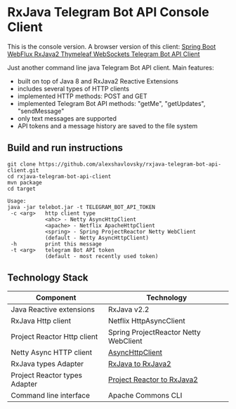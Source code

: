 # RxJava Telegram Bot API Console Client

This is the console version. A browser version of this client: [Spring Boot WebFlux RxJava2 Thymeleaf WebSockets Telegram Bot API Client](https://github.com/alexshavlovsky/web-flux-telegram-bot-client)

Just another command line java Telegram Bot API client. Main features:
- built on top of Java 8 and RxJava2 Reactive Extensions
- includes several types of HTTP clients
- implemented HTTP methods: POST and GET
- implemented Telegram Bot API methods: "getMe", "getUpdates", "sendMessage"
- only text messages are supported
- API tokens and a message history are saved to the file system

## Build and run instructions

```
git clone https://github.com/alexshavlovsky/rxjava-telegram-bot-api-client.git
cd rxjava-telegram-bot-api-client
mvn package
cd target

Usage:
java -jar telebot.jar -t TELEGRAM_BOT_API_TOKEN
 -c <arg>   http client type
            <ahc> - Netty AsyncHttpClient
            <apache> - Netflix ApacheHttpClient
            <spring> - Spring ProjectReactor Netty WebClient
            (default - Netty AsyncHttpClient)
 -h         print this message
 -t <arg>   telegram Bot API token
            (default - most recently used token)
```

## Technology Stack

Component                      | Technology
---                            | ---
Java Reactive extensions       | RxJava v2.2
RxJava Http client             | Netflix HttpAsyncClient
Project Reactor Http client    | Spring ProjectReactor Netty WebClient
Netty Async HTTP client        | [AsyncHttpClient](https://github.com/AsyncHttpClient/async-http-client)
RxJava types Adapter           | [RxJava to RxJava2](https://github.com/akarnokd/RxJavaInterop)
Project Reactor types Adapter  | [Project Reactor to RxJava2](https://github.com/reactor/reactor-addons)
Command line interface         | Apache Commons CLI

